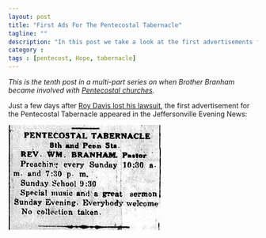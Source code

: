 ```yaml
---
layout: post
title: "First Ads For The Pentecostal Tabernacle"
tagline: ""
description: "In this post we take a look at the first advertisements for the Pentecostal Tabernacle at 8th and Penn Streets."
category : 
tags : [pentecost, Hope, tabernacle]
---
```


_This is the tenth post in a multi-part series on when Brother Branham became involved with <a href="/tags.html#pentecost-ref">Pentecostal churches</a>._

Just a few days after [Roy Davis lost his lawsuit](/2013/06/29/Roy-Davis-Legal-Troubles), the first advertisement for the Pentecostal Tabernacle appeared in the Jeffersonville Evening News:

<img src="/assets/ChurchAds/19350817.jpg" alt="First Advertisement For the Pentecostal Tabernacle" class="img img-polaroid" />

